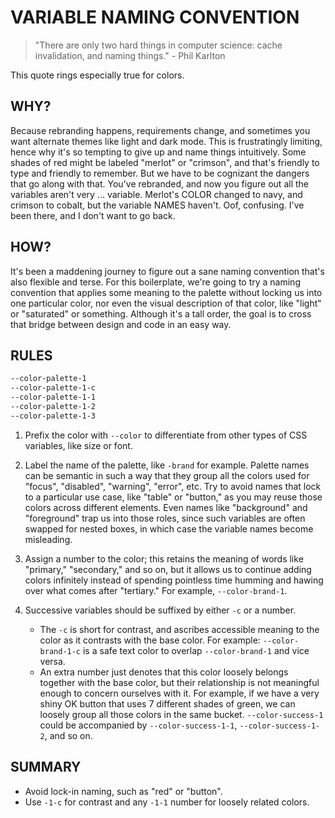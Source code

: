 
# VARIABLE NAMING CONVENTION

> "There are only two hard things in computer science: cache invalidation, and naming things." - Phil Karlton

This quote rings especially true for colors.

## WHY?

Because rebranding happens, requirements change, and sometimes you want alternate themes like light and dark mode.  This is frustratingly limiting, hence why it's so tempting to give up and name things intuitively.  Some shades  of red might be labeled "merlot" or "crimson", and that's friendly to type and friendly to remember.  But we have  to be cognizant the dangers that go along with that.  You've rebranded, and now you figure out all the variables  aren't very ... variable.  Merlot's COLOR changed to navy, and crimson to cobalt, but the variable NAMES haven't.  Oof, confusing.  I've been there, and I don't want to go back.

## HOW?

It's been a maddening journey to figure out a sane naming convention that's also flexible and terse.  For this boilerplate, we're going to try a naming convention that applies some meaning to the palette without locking us into one particular color, nor even the visual description of that color, like "light" or "saturated" or something.  Although it's a tall order, the goal is to cross that bridge between design and code in an easy way.

## RULES

```css
--color-palette-1
--color-palette-1-c
--color-palette-1-1
--color-palette-1-2
--color-palette-1-3
```

1. Prefix the color with `--color` to differentiate from other types of CSS variables, like size or font.

2. Label the name of the palette, like `-brand` for example.  Palette names can be semantic in such a way that they group all the colors used for "focus", "disabled", "warning", "error", etc.  Try to avoid names that lock to a particular use case, like "table" or "button," as you may reuse those colors across different elements.  Even names like "background" and "foreground" trap us into those roles, since such variables are often swapped for nested boxes, in which case the variable names become misleading.

3. Assign a number to the color; this retains the meaning of words like "primary," "secondary," and so on, but it allows us to continue adding colors infinitely instead of spending pointless time humming and hawing over what comes after "tertiary."  For example, `--color-brand-1`.

4. Successive variables should be suffixed by either `-c` or a number.
    - The `-c` is short for contrast, and ascribes accessible meaning to the color as it contrasts with the base color. For example: `--color-brand-1-c` is a safe text color to overlap `--color-brand-1` and vice versa.
    - An extra number just denotes that this color loosely belongs together with the base color, but their relationship is not meaningful enough to concern ourselves with it.  For example, if we have a very shiny OK button that uses 7 different shades of green, we can loosely group all those colors in the same bucket. `--color-success-1` could be accompanied by `--color-success-1-1`, `--color-success-1-2`, and so on.

## SUMMARY

- Avoid lock-in naming, such as "red" or "button".
- Use `-1-c` for contrast and any `-1-1` number for loosely related colors.